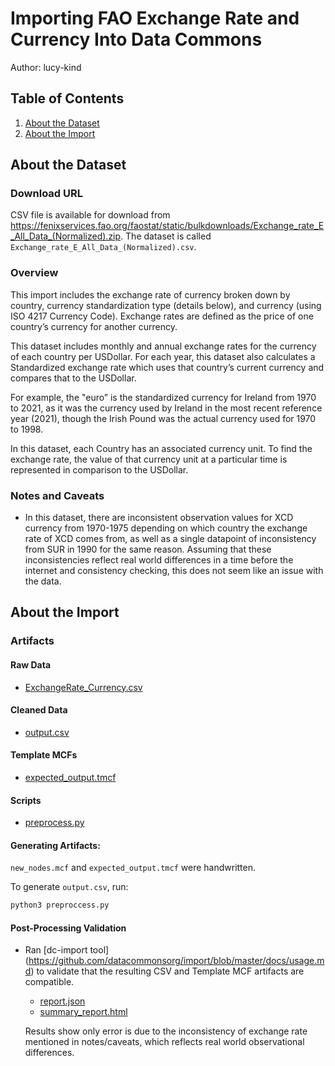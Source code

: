 # Importing FAO Exchange Rate and Currency Into Data Commons

Author: lucy-kind

## Table of Contents

1. [About the Dataset](#about-the-dataset)
1. [About the Import](#about-the-import)

## About the Dataset


### Download URL

CSV file is available for download from https://fenixservices.fao.org/faostat/static/bulkdownloads/Exchange_rate_E_All_Data_(Normalized).zip.
The dataset is called `Exchange_rate_E_All_Data_(Normalized).csv`.

### Overview

This import includes the exchange rate of currency broken down by country, currency standardization type (details below), and currency (using ISO 4217 Currency Code). Exchange rates are defined as the price of one country’s currency for another currency. 

This dataset includes monthly and annual exchange rates for the currency of each country per USDollar. For each year, this dataset also calculates a Standardized exchange rate which uses that country’s current currency and compares that to the USDollar.

For example, the "euro” is the standardized currency for Ireland from 1970 to 2021, as it was the currency used by Ireland in the most recent reference year (2021), though the Irish Pound was the actual currency used for 1970 to 1998.

In this dataset, each Country has an associated currency unit. To find the exchange rate, the value of that currency unit at a particular time is represented in comparison to the USDollar.

### Notes and Caveats

- In this dataset, there are inconsistent observation values for XCD currency from 1970-1975 depending on which country the exchange rate of XCD comes from, as well as a single datapoint of inconsistency from SUR in 1990 for the same reason. Assuming that these inconsistencies reflect real world differences in a time before the internet and consistency checking, this does not seem like an issue with the data.


## About the Import

### Artifacts

#### Raw Data
- [ExchangeRate_Currency.csv](ExchangeRate_Currency.csv)

#### Cleaned Data
- [output.csv](output.csv)

#### Template MCFs
- [expected_output.tmcf](expected_output.tmcf)

#### Scripts
- [preprocess.py](preprocess.py)


#### Generating Artifacts:

`new_nodes.mcf` and `expected_output.tmcf` were handwritten.

To generate `output.csv`, run:

```bash
python3 preproccess.py
```

#### Post-Processing Validation

- Ran [dc-import tool]
  (https://github.com/datacommonsorg/import/blob/master/docs/usage.md)
  to validate that the resulting CSV and Template MCF artifacts are
  compatible.

  - [report.json](validation/report.json)
  - [summary_report.html](validation/summary_report.html)

  Results show only error is due to the inconsistency of exchange rate mentioned in notes/caveats, which reflects real world observational differences.

